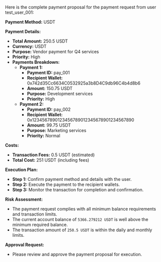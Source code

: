Here is the complete payment proposal for the payment request from user test_user_001:

**Payment Method:** USDT

**Payment Details:**
- **Total Amount:** 250.5 USDT
- **Currency:** USDT
- **Purpose:** Vendor payment for Q4 services
- **Priority:** High
- **Payments Breakdown:**
  - **Payment 1:**
    - **Payment ID:** pay_001
    - **Recipient Wallet:** 0x742d35Cc6634C0532925a3b8D4C9db96C4b4d8b6
    - **Amount:** 150.75 USDT
    - **Purpose:** Development services
    - **Priority:** High
  - **Payment 2:**
    - **Payment ID:** pay_002
    - **Recipient Wallet:** 0x1234567890123456789012345678901234567890
    - **Amount:** 99.75 USDT
    - **Purpose:** Marketing services
    - **Priority:** Normal

**Costs:** 
- **Transaction Fees:** 0.5 USDT (estimated)
- **Total Cost:** 251 USDT (including fees)

**Execution Plan:**
- **Step 1:** Confirm payment method and details with the user.
- **Step 2:** Execute the payment to the recipient wallets.
- **Step 3:** Monitor the transaction for completion and confirmation.

**Risk Assessment:** 
- The payment request complies with all minimum balance requirements and transaction limits.
- The current account balance of `5366.279212 USDT` is well above the minimum required balance.
- The transaction amount of `250.5 USDT` is within the daily and monthly limits.

**Approval Request:**
- Please review and approve the payment proposal for execution.